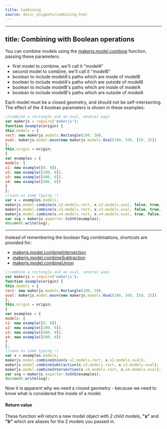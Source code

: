 ```yaml
---
title: Combining
source: docs/_snippets/combining.html
---
```


---
title: Combining with Boolean operations
---
You can combine models using the [makerjs.model.combine](/docs/api/modules/makerjs.model.html#combine) function, passing these parameters:

* first model to combine, we'll call it "modelA"
* second model to combine, we'll call it "modelB"
* boolean to include modelA's paths which are inside of modelB
* boolean to include modelA's paths which are outside of modelB
* boolean to include modelB's paths which are inside of modelA
* boolean to include modelB's paths which are outside of modelA

Each model must be a closed geometry, and should not be self-intersecting. The effect of the 4 boolean parameters is shown in these examples:
```javascript
//combine a rectangle and an oval, several ways
var makerjs = require('makerjs');
function example(origin) {
this.models = {
rect: new makerjs.models.Rectangle(100, 50),
oval: makerjs.model.move(new makerjs.models.Oval(100, 50), [50, 25])
};
this.origin = origin;
}
var examples = {
models: {
x1: new example([0, 0]),
x2: new example([200, 0]),
x3: new example([400, 0]),
x4: new example([500, 0])
}
};
//save us some typing :)
var x = examples.models;
makerjs.model.combine(x.x2.models.rect, x.x2.models.oval, false, true, false, true);
makerjs.model.combine(x.x3.models.rect, x.x3.models.oval, false, true, true, false);
makerjs.model.combine(x.x4.models.rect, x.x4.models.oval, true, false, true, false);
var svg = makerjs.exporter.toSVG(examples);
document.write(svg);
```


---

Instead of remembering the boolean flag combinations, shortcuts are provided for:

* [makerjs.model.combineIntersection](/docs/api/modules/makerjs.model.html#combineintersection)
* [makerjs.model.combineSubtraction](/docs/api/modules/makerjs.model.html#combinesubtraction)
* [makerjs.model.combineUnion](/docs/api/modules/makerjs.model.html#combineunion)

```javascript
//combine a rectangle and an oval, several ways
var makerjs = require('makerjs');
function example(origin) {
this.models = {
rect: new makerjs.models.Rectangle(100, 50),
oval: makerjs.model.move(new makerjs.models.Oval(100, 50), [50, 25])
};
this.origin = origin;
}
var examples = {
models: {
x1: new example([0, 0]),
x2: new example([200, 0]),
x3: new example([400, 0]),
x4: new example([500, 0])
}
};
//save us some typing :)
var x = examples.models;
makerjs.model.combineUnion(x.x2.models.rect, x.x2.models.oval);
makerjs.model.combineSubtraction(x.x3.models.rect, x.x3.models.oval);
makerjs.model.combineIntersection(x.x4.models.rect, x.x4.models.oval);
var svg = makerjs.exporter.toSVG(examples);
document.write(svg);
```
Now it is apparent why we need a closed geometry - because we need to know what is considered the inside of a model.

#### Return value

These function will return a new model object with 2 child models, **"a"** and **"b"** which are aliases for the 2 models you passed in.
